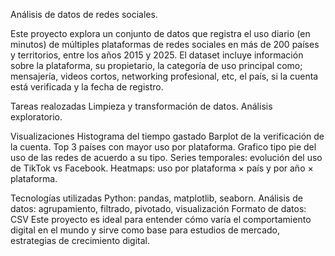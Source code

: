 Análisis de datos de redes sociales.

Este proyecto explora un conjunto de datos que registra el uso diario (en minutos) de múltiples plataformas de redes sociales en más de 200 países y territorios, entre los años 2015 y 2025. El dataset incluye información sobre la plataforma, su propietario, la categoría de uso principal como; mensajería, videos cortos, networking profesional, etc, el país, si la cuenta está verificada y la fecha de registro.

Tareas realozadas
Limpieza y transformación de datos.
Análisis exploratorio.

Visualizaciones 
Histograma del tiempo gastado
Barplot de la verificación de la cuenta.
Top 3 países con mayor uso por plataforma.
Grafico tipo pie del uso de las redes de acuerdo a su tipo.
Series temporales: evolución del uso de TikTok vs Facebook.
Heatmaps: uso por plataforma × país y por año × plataforma.


Tecnologías utilizadas
Python: pandas, matplotlib, seaborn.
Análisis de datos: agrupamiento, filtrado, pivotado, visualización
Formato de datos: CSV
Este proyecto es ideal para entender cómo varía el comportamiento digital en el mundo y sirve como base para estudios de mercado, estrategias de crecimiento digital.
